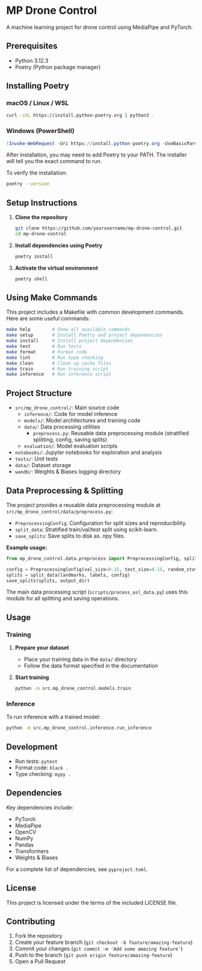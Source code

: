 # MP Drone Control

A machine learning project for drone control using MediaPipe and PyTorch.

## Prerequisites

- Python 3.12.3
- Poetry (Python package manager)

## Installing Poetry

### macOS / Linux / WSL

```bash
curl -sSL https://install.python-poetry.org | python3 -
```

### Windows (PowerShell)

```powershell
(Invoke-WebRequest -Uri https://install.python-poetry.org -UseBasicParsing).Content | python -
```

After installation, you may need to add Poetry to your PATH. The installer will tell you the exact command to run.

To verify the installation:

```bash
poetry --version
```

## Setup Instructions

1. **Clone the repository**

   ```bash
   git clone https://github.com/yourusername/mp-drone-control.git
   cd mp-drone-control
   ```

2. **Install dependencies using Poetry**

   ```bash
   poetry install
   ```

3. **Activate the virtual environment**
   ```bash
   poetry shell
   ```

## Using Make Commands

This project includes a Makefile with common development commands. Here are some useful commands:

```bash
make help        # Show all available commands
make setup       # Install Poetry and project dependencies
make install     # Install project dependencies
make test        # Run tests
make format      # Format code
make lint        # Run type checking
make clean       # Clean up cache files
make train       # Run training script
make inference   # Run inference script
```

## Project Structure

- `src/mp_drone_control/`: Main source code
  - `inference/`: Code for model inference
  - `models/`: Model architectures and training code
  - `data/`: Data processing utilities
    - `preprocess.py`: Reusable data preprocessing module (stratified splitting, config, saving splits)
  - `evaluation/`: Model evaluation scripts
- `notebooks/`: Jupyter notebooks for exploration and analysis
- `tests/`: Unit tests
- `data/`: Dataset storage
- `wandb/`: Weights & Biases logging directory

## Data Preprocessing & Splitting

The project provides a reusable data preprocessing module at `src/mp_drone_control/data/preprocess.py`:

- `PreprocessingConfig`: Configuration for split sizes and reproducibility.
- `split_data`: Stratified train/val/test split using scikit-learn.
- `save_splits`: Save splits to disk as .npy files.

**Example usage:**

```python
from mp_drone_control.data.preprocess import PreprocessingConfig, split_data, save_splits

config = PreprocessingConfig(val_size=0.15, test_size=0.15, random_state=42)
splits = split_data(landmarks, labels, config)
save_splits(splits, output_dir)
```

The main data processing script (`scripts/process_asl_data.py`) uses this module for all splitting and saving operations.

## Usage

### Training

1. **Prepare your dataset**

   - Place your training data in the `data/` directory
   - Follow the data format specified in the documentation

2. **Start training**
   ```bash
   python -m src.mp_drone_control.models.train
   ```

### Inference

To run inference with a trained model:

```bash
python -m src.mp_drone_control.inference.run_inference
```

## Development

- Run tests: `pytest`
- Format code: `black .`
- Type checking: `mypy .`

## Dependencies

Key dependencies include:

- PyTorch
- MediaPipe
- OpenCV
- NumPy
- Pandas
- Transformers
- Weights & Biases

For a complete list of dependencies, see `pyproject.toml`.

## License

This project is licensed under the terms of the included LICENSE file.

## Contributing

1. Fork the repository
2. Create your feature branch (`git checkout -b feature/amazing-feature`)
3. Commit your changes (`git commit -m 'Add some amazing feature'`)
4. Push to the branch (`git push origin feature/amazing-feature`)
5. Open a Pull Request
